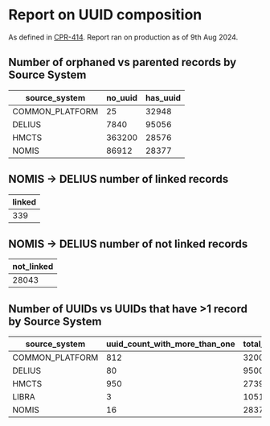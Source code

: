 # Report on UUID composition
As defined in [CPR-414](https://dsdmoj.atlassian.net/browse/CPR-414).
Report ran on production as of 9th Aug 2024.

## Number of orphaned vs parented records by Source System

| source_system   | no_uuid | has_uuid |
|-----------------|---------|----------|
| COMMON_PLATFORM | 25      | 32948    |
| DELIUS          | 7840    | 95056    |
| HMCTS           | 363200  | 28576    |
| NOMIS           | 86912   | 28377    |

## NOMIS -> DELIUS number of linked records

| linked |
|--------|
| 339    |

## NOMIS -> DELIUS number of not linked records

| not_linked |
|------------|
| 28043      |

## Number of UUIDs vs UUIDs that have >1 record by Source System

| source_system   | uuid_count_with_more_than_one | total_uuid_count |
|-----------------|-------------------------------|------------------|
| COMMON_PLATFORM | 812                           | 32006            |
| DELIUS          | 80                            | 95005            |
| HMCTS           | 950                           | 27398            |
| LIBRA           | 3                             | 105176           |
| NOMIS           | 16                            | 28370            |

